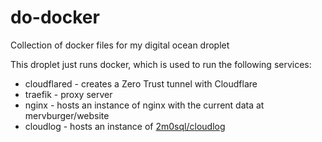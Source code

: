 # do-docker
Collection of docker files for my digital ocean droplet

This droplet just runs docker, which is used to run the following services:

 - cloudflared - creates a Zero Trust tunnel with Cloudflare
 - traefik - proxy server
 - nginx - hosts an instance of nginx with the current data at mervburger/website
 - cloudlog - hosts an instance of [2m0sql/cloudlog](https://hub.docker.com/r/2m0sql/cloudlog)
